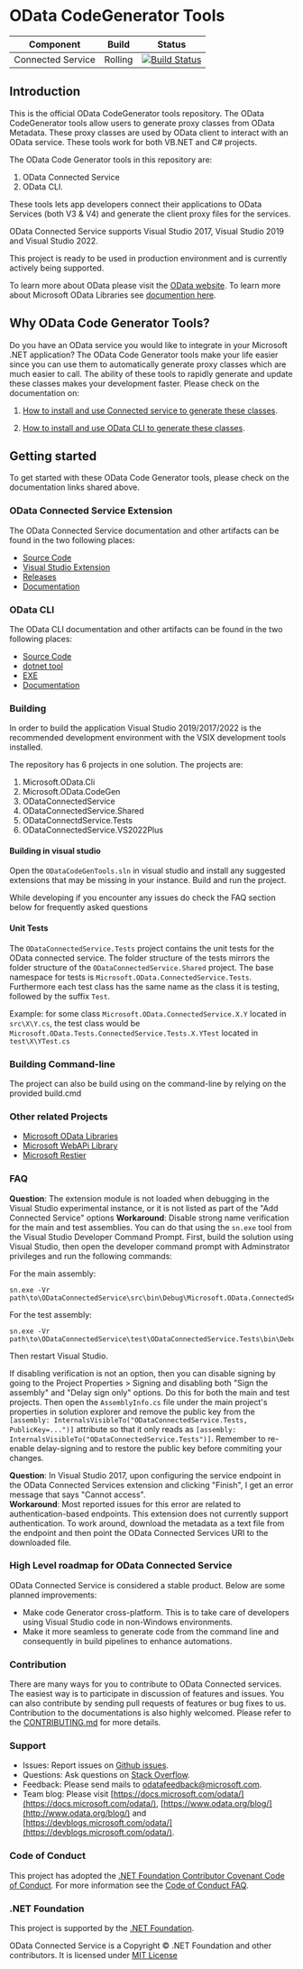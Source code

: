 OData CodeGenerator Tools
 ============= 
 Component | Build  | Status 
--------|--------- |---------
Connected Service|Rolling | [![Build Status](https://dev.azure.com/dotnet/OData/_apis/build/status/OData.ODataConnectedService?branchName=master)](https://dev.azure.com/dotnet/OData/_build/latest?definitionId=136&branchName=master)

## Introduction 
This is the official OData CodeGenerator tools repository. The OData CodeGenerator tools allow users to generate proxy classes from OData Metadata. These proxy classes are used by OData client to interact with an OData service. These tools work for both VB.NET and C# projects. 

The OData Code Generator tools in this repository are: 
1. OData Connected Service
2. OData CLI. 

These tools lets app developers connect their applications to OData Services (both V3 & V4) and generate the client proxy files for the services.

OData Connected Service supports Visual Studio 2017, Visual Studio 2019 and Visual Studio 2022.  

This project is ready to be used in production environment and is currently actively being supported.

To learn more about OData please visit the [OData website](https://www.odata.org/).
To learn more about Microsoft OData Libraries see [documention here](https://docs.microsoft.com/en-us/odata/).

## Why OData Code Generator Tools? 
Do you have an OData service you would like to integrate in your Microsoft .NET application? The OData Code Generator tools make your life easier since you can use them to automatically 
generate proxy classes which are much easier to call. The ability of these tools to rapidly generate and update these classes makes your development faster.
Please check on the documentation on:

1. [How to install and use Connected service to generate these classes](https://docs.microsoft.com/odata/connectedservice/getting-started).

2.  [How to install and use OData CLI to generate these classes](https://docs.microsoft.com/en-us/odata/odatacli/getting-started).


## Getting started

To get started with these OData Code Generator tools, please check on the documentation links shared above.

### OData Connected Service Extension
The OData Connected Service documentation and other artifacts can be found in the two following places:
* [Source Code](https://github.com/OData/ODataConnectedService)
* [Visual Studio Extension](https://marketplace.visualstudio.com/items?itemName=marketplace.ODataConnectedService)
* [Releases](https://github.com/OData/ODataConnectedService/releases)
* [Documentation](https://docs.microsoft.com/odata/connectedservice/getting-started)

### OData CLI 
The OData CLI documentation and other artifacts can be found in the two following places:
* [Source Code](https://github.com/OData/ODataConnectedService)
* [dotnet tool](https://www.nuget.org/packages/Microsoft.OData.Cli/)
* [EXE](https://www.nuget.org/packages/Microsoft.OData.Cli.Exe/)
* [Documentation](https://docs.microsoft.com/en-us/odata/odatacli/getting-started)

### Building
In order to build the application Visual Studio 2019/2017/2022 is the recommended development environment with the VSIX development tools installed.

The repository has 6 projects in one solution. The projects are: 

1. Microsoft.OData.Cli
2. Microsoft.OData.CodeGen
3. ODataConnectedService
4. ODataConnectedService.Shared
5. ODataConnectdService.Tests
6. ODataConnectedService.VS2022Plus

#### Building in visual studio
Open the `ODataCodeGenTools.sln` in visual studio and install any suggested extensions that may be missing in your instance.
Build and run the project. 

While developing if you encounter any issues do check the FAQ section below for frequently asked questions

#### Unit Tests

The `ODataConnectedService.Tests` project contains the unit tests for the OData connected service. The folder structure of the tests mirrors the folder structure
of the `ODataConnectedService.Shared` project. The base namespace for tests is `Microsoft.OData.ConnectedService.Tests`. Furthermore each test class has the same name
as the class it is testing, followed by the suffix `Test`.

Example: for some class `Microsoft.OData.ConnectedService.X.Y` located in `src\X\Y.cs`,
the test class would be `Microsoft.OData.Tests.ConnectedService.Tests.X.YTest` located in `test\X\YTest.cs`

### Building Command-line 
The project can also be build using on the command-line by relying on the provided build.cmd

### Other related Projects

*  [Microsoft OData Libraries](https://github.com/OData/odata.net)
*  [Microsoft WebAPi Library](https://github.com/OData/WebApi)
*  [Microsoft Restier](https://github.com/OData/RESTier)

### FAQ
  **Question**: The extension module is not loaded when debugging in the Visual Studio experimental instance, or it is not listed as part of the "Add Connected Service" options
  **Workaround**: Disable strong name verification for the main and test assemblies. You can do that using the `sn.exe` tool from
  the Visual Studio Developer Command Prompt. First, build the solution using Visual Studio, then open the developer command
  prompt with Adminstrator privileges and run the following commands:

  For the main assembly:

  ```
  sn.exe -Vr path\to\ODataConnectedService\src\bin\Debug\Microsoft.OData.ConnectedService.dll
  ```

  For the test assembly:
  ```
  sn.exe -Vr path\to\ODataConnectedService\test\ODataConnectedService.Tests\bin\Debug\ODataConnectedServiceTests.dll
  ```
  Then restart Visual Studio.

  If disabling verification is not an option, then you can disable signing by going to the Project Properties > Signing and disabling both "Sign the assembly" and "Delay sign only" options. Do this for both the main and test projects. Then open the `AssemblyInfo.cs` file
  under the main project's properties in solution explorer and remove the public key from the `[assembly: InternalsVisibleTo("ODataConnectedService.Tests, PublicKey=...")]` attribute so that it only reads as `[assembly: InternalsVisibleTo("ODataConnectedService.Tests")]`. Remember to re-enable delay-signing and to restore the public key before commiting your changes.
  
  **Question**: In Visual Studio 2017, upon configuring the service endpoint in the OData Connected Services extension and clicking "Finish", I get an error message that says "Cannot access".  
  **Workaround**: Most reported issues for this error are related to authentication-based endpoints. This extension does not currently support authentication. To work around, download the metadata as a text file from the endpoint and then point the OData Connected Services URI to the downloaded file.

### High Level roadmap for OData Connected Service
OData Connected Service is considered a stable product. Below are some planned improvements:
* Make code Generator cross-platform. This is to take care of developers using Visual Studio code in non-Windows environments.
* Make it more seamless to generate code from the command line and consequently in build pipelines to enhance automations.

### Contribution

There are many ways for you to contribute to OData Connected services. The easiest way is to participate in discussion of features and issues. You can also contribute by sending pull requests of features or bug fixes to us. Contribution to the documentations is also highly welcomed. Please refer to the [CONTRIBUTING.md](https://github.com/OData/ODataConnectedService/blob/master/CONTRIBUTING.MD) for more details.

###  Support

- Issues: Report issues on [Github issues](https://github.com/OData/ODataConnectedService/issues).
- Questions: Ask questions on [Stack Overflow](http://stackoverflow.com/questions/ask?tags=odata).
- Feedback: Please send mails to [odatafeedback@microsoft.com](mailto:odatafeedback@microsoft.com).
- Team blog: Please visit [https://docs.microsoft.com/odata/](https://docs.microsoft.com/odata/), [https://www.odata.org/blog/](http://www.odata.org/blog/) and [https://devblogs.microsoft.com/odata/](https://devblogs.microsoft.com/odata/).

### Code of Conduct

This project has adopted the [.NET Foundation Contributor Covenant Code of Conduct](https://dotnetfoundation.org/about/code-of-conduct). For more information see the [Code of Conduct FAQ](https://dotnetfoundation.org/about/faq).

### .NET Foundation

This project is supported by the [.NET Foundation](https://dotnetfoundation.org).

OData Connected Service is a Copyright &copy; .NET Foundation and other contributors. It is licensed under [MIT License](https://github.com/OData/ODataConnectedService/blob/master/License.txt)